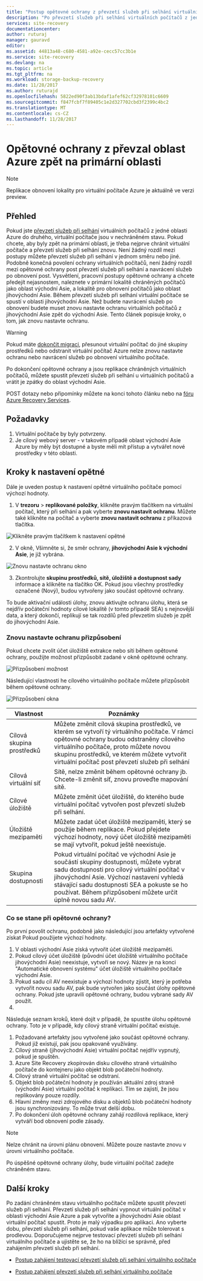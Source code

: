 ```yaml
---
title: "Postup opětovné ochrany z převzetí služeb při selhání virtuálních počítačích Azure zpět na primární oblasti Azure | Microsoft Docs"
description: "Po převzetí služeb při selhání virtuálních počítačů z jedné oblasti Azure do jiného můžete použít Azure Site Recovery k ochraně počítačů v opačném směru. Zjistěte, jaké kroky postup opětovné ochrany před převzetí služeb při selhání znovu."
services: site-recovery
documentationcenter: 
author: ruturaj
manager: gauravd
editor: 
ms.assetid: 44813a48-c680-4581-a92e-cecc57cc3b1e
ms.service: site-recovery
ms.devlang: na
ms.topic: article
ms.tgt_pltfrm: na
ms.workload: storage-backup-recovery
ms.date: 11/28/2017
ms.author: ruturajd
ms.openlocfilehash: 5822ed90f3ab13bdaf1afef62cf32978101c6609
ms.sourcegitcommit: f847fcbf7f89405c1e2d327702cbd3f2399c4bc2
ms.translationtype: MT
ms.contentlocale: cs-CZ
ms.lasthandoff: 11/28/2017
---
```

# <a name="reprotect-from-failed-over-azure-region-back-to-primary-region"></a>Opětovné ochrany z převzal oblast Azure zpět na primární oblasti



>[!NOTE]
>
> Replikace obnovení lokality pro virtuální počítače Azure je aktuálně ve verzi preview.


## <a name="overview"></a>Přehled
Pokud jste [převzetí služeb při selhání](site-recovery-failover.md) virtuálních počítačů z jedné oblasti Azure do druhého, virtuální počítače jsou v nechráněném stavu. Pokud chcete, aby byly zpět na primární oblasti, je třeba nejprve chránit virtuální počítače a převzetí služeb při selhání znovu. Není žádný rozdíl mezi postupy můžete převzetí služeb při selhání v jednom směru nebo jiné. Podobně konečná povolení ochrany virtuálních počítačů, není žádný rozdíl mezi opětovné ochrany post převzetí služeb při selhání a navrácení služeb po obnovení post.
Vysvětlení, pracovní postupy opětovné ochrany a chcete předejít nejasnostem, naleznete v primární lokalitě chráněných počítačů jako oblast východní Asie, a lokalitě pro obnovení počítačů jako oblast jihovýchodní Asie. Během převzetí služeb při selhání virtuální počítače se spustí v oblasti jihovýchodní Asie. Než budete navrácení služeb po obnovení budete muset znovu nastavte ochranu virtuálních počítačů z jihovýchodní Asie zpět do východní Asie. Tento článek popisuje kroky, o tom, jak znovu nastavte ochranu.

> [!WARNING]
> Pokud máte [dokončit migraci](site-recovery-migrate-to-azure.md#what-do-we-mean-by-migration), přesunout virtuální počítač do jiné skupiny prostředků nebo odstranit virtuální počítač Azure nelze znovu nastavte ochranu nebo navrácení služeb po obnovení virtuálního počítače.

Po dokončení opětovné ochrany a jsou replikace chráněných virtuálních počítačů, můžete spustit převzetí služeb při selhání u virtuálních počítačů a vrátit je zpátky do oblast východní Asie.

POST dotazy nebo připomínky můžete na konci tohoto článku nebo na [fóru Azure Recovery Services](https://social.msdn.microsoft.com/forums/azure/home?forum=hypervrecovmgr).

## <a name="prerequisites"></a>Požadavky
1. Virtuální počítače by byly potvrzeny.
2. Je cílový webový server - v takovém případě oblast východní Asie Azure by měly být dostupné a byste měli mít přístup a vytvářet nové prostředky v této oblasti.

## <a name="steps-to-reprotect"></a>Kroky k nastavení opětné

Dále je uveden postup k nastavení opětné virtuálního počítače pomocí výchozí hodnoty.

1. V **trezoru** > **replikované položky**, klikněte pravým tlačítkem na virtuální počítač, který při selhání a pak vyberte **znovu nastavit ochranu**. Můžete také klikněte na počítač a vyberte **znovu nastavit ochranu** z příkazová tlačítka.

![Klikněte pravým tlačítkem k nastavení opětné](./media/site-recovery-how-to-reprotect-azure-to-azure/reprotect.png)

2. V okně, Všimněte si, že směr ochrany, **jihovýchodní Asie k východní Asie**, je již vybrána.

![Znovu nastavte ochranu okno](./media/site-recovery-how-to-reprotect-azure-to-azure/reprotectblade.png)

3. Zkontrolujte **skupinu prostředků, sítě, úložiště a dostupnost sady** informace a klikněte na tlačítko OK. Pokud jsou všechny prostředky označené (Nový), budou vytvořeny jako součást opětovné ochrany.

To bude aktivační události úlohy, znovu aktivujte ochranu úlohu, která se nejdřív počáteční hodnoty cílové lokalitě (v tomto případě SEA) s nejnovější data, a který dokončí, replikují se tak rozdílů před převzetím služeb je zpět do jihovýchodní Asie.

### <a name="reprotect-customization"></a>Znovu nastavte ochranu přizpůsobení
Pokud chcete zvolit účet úložiště extrakce nebo síti během opětovné ochrany, použijte možnost přizpůsobit zadané v okně opětovné ochrany.

![Přizpůsobení možnost](./media/site-recovery-how-to-reprotect-azure-to-azure/customize.png)

Následující vlastnosti he cílového virtuálního počítače můžete přizpůsobit během opětovné ochrany.

![Přizpůsobení okna](./media/site-recovery-how-to-reprotect-azure-to-azure/customizeblade.png)

|Vlastnost |Poznámky  |
|---------|---------|
|Cílová skupina prostředků     | Můžete změnit cílová skupina prostředků, ve kterém se vytvoří tý virtuálního počítače. V rámci opětovné ochrany budou odstraněny cílového virtuálního počítače, proto můžete novou skupinu prostředků, ve kterém můžete vytvořit virtuální počítač post převzetí služeb při selhání         |
|Cílová virtuální síť     | Sítě, nelze změnit během opětovné ochrany jb. Chcete-li změnit síť, znovu proveďte mapování sítě.         |
|Cílové úložiště     | Můžete změnit účet úložiště, do kterého bude virtuální počítač vytvořen post převzetí služeb při selhání.         |
|Úložiště mezipaměti     | Můžete zadat účet úložiště mezipaměti, který se použije během replikace. Pokud přejdete výchozí hodnoty, nový účet úložiště mezipaměti se mají vytvořit, pokud ještě neexistuje.         |
|Skupina dostupnosti     |Pokud virtuální počítač ve východní Asie je součástí skupiny dostupnosti, můžete vybrat sadu dostupnosti pro cílový virtuální počítač v jihovýchodní Asie. Výchozí nastavení vyhledá stávající sadu dostupnosti SEA a pokuste se ho používat. Během přizpůsobení můžete určit úplně novou sadu AV.         |


### <a name="what-happens-during-reprotect"></a>Co se stane při opětovné ochrany?

Po první povolit ochranu, podobně jako následující jsou artefakty vytvořené získat Pokud použijete výchozí hodnoty.
1. V oblasti východní Asie získá vytvořit účet úložiště mezipaměti.
2. Pokud cílový účet úložiště (původní účet úložiště virtuálního počítače jihovýchodní Asie) neexistuje, vytvoří se nový. Název je na konci "Automatické obnovení systému" účet úložiště virtuálního počítače východní Asie.
3. Pokud sadu cíl AV neexistuje a výchozí hodnoty zjistit, který je potřeba vytvořit novou sadu AV, pak bude vytvořen jako součást úlohy opětovné ochrany. Pokud jste upravili opětovné ochrany, budou vybrané sady AV použít.
4.

Následuje seznam kroků, které dojít v případě, že spustíte úlohu opětovné ochrany. Toto je v případě, kdy cílový straně virtuální počítač existuje.

1. Požadované artefakty jsou vytvořené jako součást opětovné ochrany. Pokud již existují, pak jsou opakovaně využívány.
2. Cílový straně (jihovýchodní Asie) virtuální počítač nejdřív vypnutý, pokud je spuštěn.
3. Azure Site Recovery zkopírován disku cílového straně virtuálního počítače do kontejneru jako objekt blob počáteční hodnoty.
4. Cílový straně virtuální počítač se odstraní.
5. Objekt blob počáteční hodnoty je používán aktuální zdroj straně (východní Asie) virtuální počítač k replikaci. Tím se zajistí, že jsou replikovány pouze rozdíly.
6. Hlavní změny mezi zdrojového disku a objektů blob počáteční hodnoty jsou synchronizovány. To může trvat delší dobu.
7. Po dokončení úloh opětovné ochrany zahájí rozdílová replikace, který vytváří bod obnovení podle zásady.

> [!NOTE]
> Nelze chránit na úrovni plánu obnovení. Můžete pouze nastavte znovu v úrovni virtuálního počítače.

Po úspěšné opětovné ochrany úlohy, bude virtuální počítač zadejte chráněném stavu.

## <a name="next-steps"></a>Další kroky

Po zadání chráněném stavu virtuálního počítače můžete spustit převzetí služeb při selhání. Převzetí služeb při selhání vypnout virtuální počítač v oblasti východní Asie Azure a pak vytvoříte a jihovýchodní Asie oblast virtuální počítač spustit. Proto je malý výpadku pro aplikaci. Ano vyberte dobu, převzetí služeb při selhání, pokud vaše aplikace může tolerovat s prodlevou. Doporučujeme nejprve testovací převzetí služeb při selhání virtuálního počítače a ujistěte se, že ho na blížící se správně, před zahájením převzetí služeb při selhání.

-   [Postup zahájení testovací převzetí služeb při selhání virtuálního počítače](site-recovery-test-failover-to-azure.md)

-   [Postup zahájení převzetí služeb při selhání virtuálního počítače](site-recovery-failover.md)
